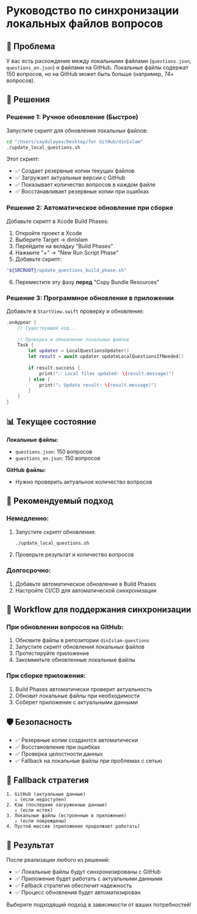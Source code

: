 # Руководство по синхронизации локальных файлов вопросов

## 🎯 Проблема

У вас есть расхождение между локальными файлами (`questions.json`, `questions_en.json`) и файлами на GitHub. Локальные файлы содержат 150 вопросов, но на GitHub может быть больше (например, 74+ вопросов).

## 🔧 Решения

### **Решение 1: Ручное обновление (Быстрое)**

Запустите скрипт для обновления локальных файлов:

```bash
cd "/Users/saydulayev/Desktop/for GitHub/dinIslam"
./update_local_questions.sh
```

Этот скрипт:
- ✅ Создает резервные копии текущих файлов
- ✅ Загружает актуальные версии с GitHub
- ✅ Показывает количество вопросов в каждом файле
- ✅ Восстанавливает резервные копии при ошибках

### **Решение 2: Автоматическое обновление при сборке**

Добавьте скрипт в Xcode Build Phases:

1. Откройте проект в Xcode
2. Выберите Target → dinIslam
3. Перейдите на вкладку "Build Phases"
4. Нажмите "+" → "New Run Script Phase"
5. Добавьте скрипт:

```bash
"${SRCROOT}/update_questions_build_phase.sh"
```

6. Переместите эту фазу **перед** "Copy Bundle Resources"

### **Решение 3: Программное обновление в приложении**

Добавьте в `StartView.swift` проверку и обновление:

```swift
.onAppear {
    // Существующий код...
    
    // Проверка и обновление локальных файлов
    Task {
        let updater = LocalQuestionsUpdater()
        let result = await updater.updateLocalQuestionsIfNeeded()
        
        if result.success {
            print("✅ Local files updated: \(result.message)")
        } else {
            print("⚠️ Update result: \(result.message)")
        }
    }
}
```

## 📊 Текущее состояние

**Локальные файлы:**
- `questions.json`: 150 вопросов
- `questions_en.json`: 150 вопросов

**GitHub файлы:**
- Нужно проверить актуальное количество вопросов

## 🚀 Рекомендуемый подход

### **Немедленно:**
1. Запустите скрипт обновления:
   ```bash
   ./update_local_questions.sh
   ```

2. Проверьте результат и количество вопросов

### **Долгосрочно:**
1. Добавьте автоматическое обновление в Build Phases
2. Настройте CI/CD для автоматической синхронизации

## 🔄 Workflow для поддержания синхронизации

### **При обновлении вопросов на GitHub:**
1. Обновите файлы в репозитории `dinIslam-questions`
2. Запустите скрипт обновления локальных файлов
3. Протестируйте приложение
4. Закоммитьте обновленные локальные файлы

### **При сборке приложения:**
1. Build Phases автоматически проверит актуальность
2. Обновит локальные файлы при необходимости
3. Соберет приложение с актуальными данными

## 🛡️ Безопасность

- ✅ Резервные копии создаются автоматически
- ✅ Восстановление при ошибках
- ✅ Проверка целостности данных
- ✅ Fallback на локальные файлы при проблемах с сетью

## 📱 Fallback стратегия

```
1. GitHub (актуальные данные)
   ↓ (если недоступен)
2. Кэш (последние загруженные данные)
   ↓ (если истек)
3. Локальные файлы (встроенные в приложение)
   ↓ (если повреждены)
4. Пустой массив (приложение продолжает работать)
```

## 🎯 Результат

После реализации любого из решений:
- ✅ Локальные файлы будут синхронизированы с GitHub
- ✅ Приложение будет работать с актуальными данными
- ✅ Fallback стратегия обеспечит надежность
- ✅ Процесс обновления будет автоматизирован

Выберите подходящий подход в зависимости от ваших потребностей!
